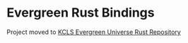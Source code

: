 # Evergreen Rust Bindings

Project moved to [KCLS Evergreen Universe Rust Repository](https://github.com/kcls/evergreen-universe-rs)
